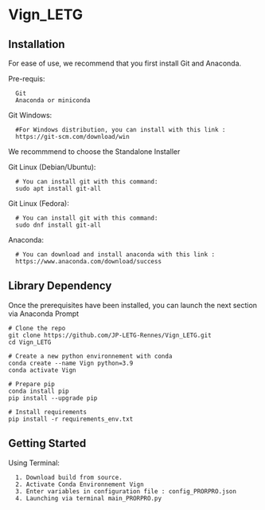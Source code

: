 # Vign_LETG

Installation
-------------

For ease of use, we recommend that you first install Git and Anaconda.

Pre-requis:

      Git
      Anaconda or miniconda

Git Windows:

      #For Windows distribution, you can install with this link :
      https://git-scm.com/download/win
We recommmend to choose the Standalone Installer

Git Linux (Debian/Ubuntu):

      # You can install git with this command:
      sudo apt install git-all
      
Git Linux (Fedora):
      
      # You can install git with this command:
      sudo dnf install git-all

Anaconda: 

      # You can download and install anaconda with this link :
      https://www.anaconda.com/download/success

Library Dependency
---------------
Once the prerequisites have been installed, you can launch the next section via Anaconda Prompt

```
# Clone the repo
git clone https://github.com/JP-LETG-Rennes/Vign_LETG.git
cd Vign_LETG

# Create a new python environnement with conda  
conda create --name Vign python=3.9
conda activate Vign

# Prepare pip
conda install pip
pip install --upgrade pip

# Install requirements
pip install -r requirements_env.txt

```

Getting Started
--------------- 

Using Terminal:

      1. Download build from source. 
      2. Activate Conda Environnement Vign
      3. Enter variables in configuration file : config_PRORPRO.json
      4. Launching via terminal main_PRORPRO.py
